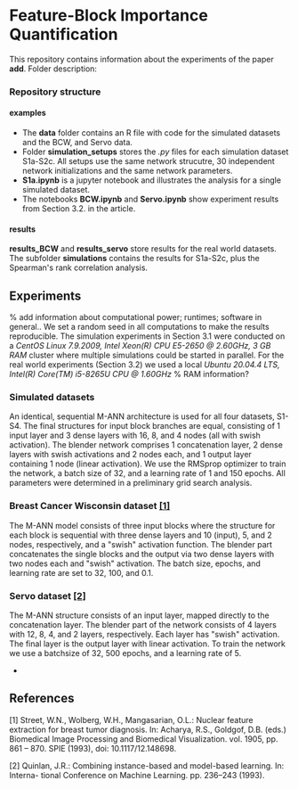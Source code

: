 # Feature-Block Importance Quantification
This repository contains information about the experiments of the paper **add**. 
Folder description:

### Repository structure

#### examples
- The **data** folder contains an R file with code for the simulated datasets and the BCW, and Servo data.
- Folder **simulation_setups** stores the *.py* files for each simulation dataset S1a-S2c. All setups use the same network strucutre, 30 independent network initializations and the same network parameters. 
- **S1a.ipynb** is a jupyter notebook and illustrates the analysis for a single simulated dataset. 
- The notebooks **BCW.ipynb** and **Servo.ipynb** show experiment results from Section 3.2. in the article.

#### results
**results_BCW** and **results_servo** store results for the real world datasets. The subfolder **simulations** contains the results for S1a-S2c, plus the Spearman's rank correlation analysis.

## Experiments

% add information about computational power; runtimes; software in general..
We set a random seed in all computations to make the results reproducible.
The simulation experiments in Section 3.1 were conducted on a *CentOS Linux 7.9.2009, Intel Xeon(R) CPU E5-2650 @ 2.60GHz, 3 GB RAM* cluster where multiple simulations could be started in parallel. For the real world experiments (Section 3.2) we used a local *Ubuntu 20.04.4 LTS, Intel(R) Core(TM) i5-8265U CPU @ 1.60GHz* % RAM information?

### Simulated datasets
An identical, sequential M-ANN architecture is used for all four datasets, S1-S4. The final structures for input block branches are equal, consisting of 1 input layer and 3 dense layers with 16, 8, and 4 nodes (all with swish activation). The blender network comprises 1 concatenation layer, 2 dense layers with swish activations and 2 nodes each, and 1 output layer containing 1 node (linear activation). We use the RMSprop optimizer to train the network, a batch size of 32, and a learning rate of 1 and 150 epochs. All parameters were determined in a preliminary grid search analysis.

### Breast Cancer Wisconsin dataset [[1]](#1)
The M-ANN model consists of three input blocks where the structure for each block is sequential with three dense layers and 10 (input), 5, and 2 nodes, respectively, and a "swish" activation function. The blender part concatenates the single blocks and the output via two dense layers with two nodes each and "swish" activation. The batch size, epochs, and learning rate are set to 32, 100, and 0.1.

### Servo dataset [[2]](#2)
The M-ANN structure consists of an input layer, mapped directly to the concatenation layer. The blender part of the network consists of 4 layers with 12, 8, 4, and 2 layers, respectively. Each layer has "swish" activation. The final layer is the output layer with linear activation. To train the network we use a batchsize of 32, 500 epochs, and a learning rate of 5.

-
## References
<a id="1">[1]</a> 
Street, W.N., Wolberg, W.H., Mangasarian, O.L.: Nuclear feature extraction for
breast tumor diagnosis. In: Acharya, R.S., Goldgof, D.B. (eds.) Biomedical Image
Processing and Biomedical Visualization. vol. 1905, pp. 861 – 870. SPIE (1993),
doi: 10.1117/12.148698.

<a id="2">[2]</a> 
Quinlan, J.R.: Combining instance-based and model-based learning. In: Interna-
tional Conference on Machine Learning. pp. 236–243 (1993).
